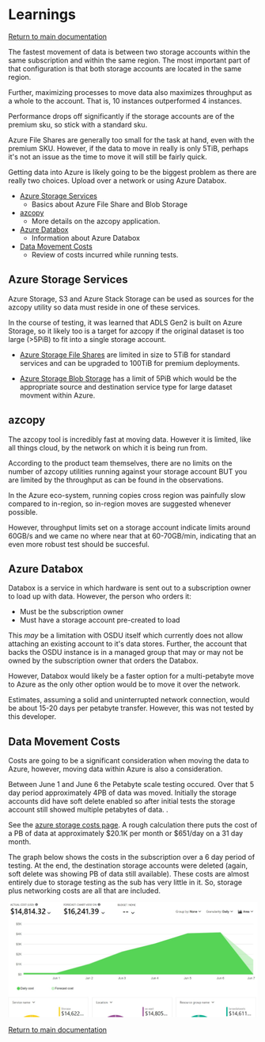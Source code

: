 # Learnings

[Return to main documentation](../README.md#additional-documents)

The fastest movement of data is between two storage accounts within the same subscription and within the same region. The most important part of that configuration is that both storage accounts are located in the same region. 

Further, maximizing processes to move data also maximizes throughput as a whole to the account. That is, 10 instances outperformed 4 instances.

Performance drops off significantly if the storage accounts are of the premium sku, so stick with a standard sku.

Azure File Shares are generally too small for the task at hand, even with the premium SKU. However, if the data to move in really is only 5TiB, perhaps it's not an issue as the time to move it will still be fairly quick. 

Getting data into Azure is likely going to be the biggest problem as there are really two choices. Upload over a network or using Azure Databox. 

- [Azure Storage Services](#azure-storage-services)
    - Basics about Azure File Share and Blob Storage
- [azcopy](#azcopy)
    - More details on the azcopy application.
- [Azure Databox](#azure-databox)
    - Information about Azure Databox
- [Data Movement Costs](#data-movement-costs)
    - Review of costs incurred while running tests. 

## Azure Storage Services

Azure Storage, S3 and Azure Stack Storage can be used as sources for the azcopy utility so data must reside in one of these services. 

In the course of testing, it was learned that ADLS Gen2 is built on Azure Storage, so it likely too is a target for azcopy if the original dataset is too large (>5PiB) to fit into a single storage account.

- [Azure Storage File Shares](https://docs.microsoft.com/en-us/azure/storage/files/storage-files-scale-targets) are limited in size to 5TiB for standard services and can be upgraded to 100TiB for premium deployments. 

- [Azure Storage Blob Storage](https://docs.microsoft.com/en-us/azure/storage/common/scalability-targets-standard-account) has a limit of 5PiB which would be the appropriate source and destination service type for large dataset movment within Azure. 

## azcopy

The azcopy tool is incredibly fast at moving data. However it is limited, like all things cloud, by the network on which it is being run from. 

According to the product team themselves, there are no limits on the number of azcopy utilities running against your storage account BUT you are limited by the throughput as can be found in the observations. 

In the Azure eco-system, running copies cross region was painfully slow compared to in-region, so in-region moves are suggested whenever possible. 

However, throughput limits set on a storage account indicate limits around 60GB/s and we came no where near that at 60-70GB/min, indicating that an even more robust test should be succesful.  

## Azure Databox

Databox is a service in which hardware is sent out to a subscription owner to load up with data. However, the person who orders it:

- Must be the subscription owner
- Must have a storage account pre-created to load 

This *may* be a limitation with OSDU itself which currently does not allow attaching an existing account to it's data stores. Further, the account that backs the OSDU instance is in a managed group that may or may not be owned by the subscription owner that orders the Databox. 

However, Databox would likely be a faster option for a multi-petabyte move to Azure as the only other option would be to move it over the network. 

Estimates, assuming a solid and uninterrupted network connection, would be about 15-20 days per petabyte transfer. However, this was not tested by this developer.  

## Data Movement Costs

Costs are going to be a significant consideration when moving the data to Azure, however, moving data within Azure is also a consideration.

Between June 1 and June 6 the Petabyte scale testing occured. Over that 5 day period approximately 4PB of data was moved. Initially the storage accounts did have soft delete enabled so after initial tests the storage account still showed multiple petabytes of data. .

See the [azure storage costs page](https://azure.microsoft.com/en-us/pricing/details/storage/blobs/). A rough calculation there puts the cost of a PB of data at approximately $20.1K per month or $651/day on a 31 day month. 

The graph below shows the costs in the subscription over a 6 day period of testing. At the end, the destination storage accounts were deleted (again, soft delete was showing PB of data still available). These costs are almost entirely due to storage testing as the sub has very little in it. So, storage plus networking costs are all that are included. 

![costs](./images/pbmovecosts.jpg)


[Return to main documentation](../README.md#additional-documents)
